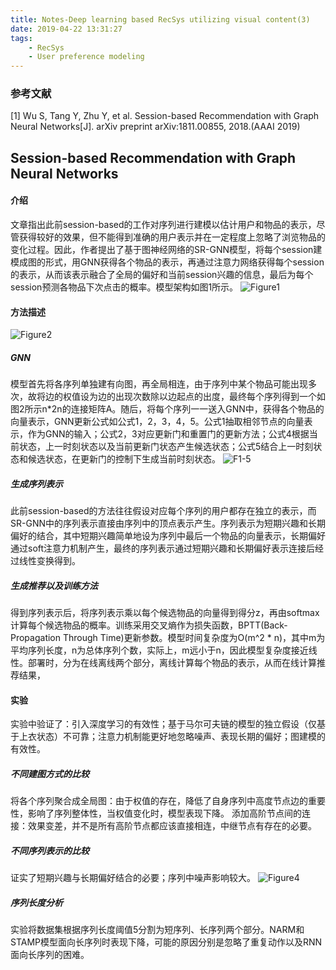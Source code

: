 ```yaml
---
title: Notes-Deep learning based RecSys utilizing visual content(3)
date: 2019-04-22 13:31:27
tags:
    - RecSys
    - User preference modeling
---
```


### 参考文献

[1] Wu S, Tang Y, Zhu Y, et al. Session-based Recommendation with Graph Neural Networks[J]. arXiv preprint arXiv:1811.00855, 2018.(AAAI 2019)

## Session-based Recommendation with Graph Neural Networks

#### 介绍

文章指出此前session-based的工作对序列进行建模以估计用户和物品的表示，尽管获得较好的效果，但不能得到准确的用户表示并在一定程度上忽略了浏览物品的变化过程。因此，作者提出了基于图神经网络的SR-GNN模型，将每个session建模成图的形式，用GNN获得各个物品的表示，再通过注意力网络获得每个session的表示，从而该表示融合了全局的偏好和当前session兴趣的信息，最后为每个session预测各物品下次点击的概率。模型架构如图1所示。
![Figure1](https://i.loli.net/2019/04/22/5cbd7bdd1fe8d.png)

#### 方法描述

![Figure2](https://i.loli.net/2019/04/23/5cbeaa1c3676b.png)

##### GNN

模型首先将各序列单独建有向图，再全局相连，由于序列中某个物品可能出现多次，故将边的权值设为边的出现次数除以边起点的出度，最终每个序列得到一个如图2所示n*2n的连接矩阵A。随后，将每个序列一一送入GNN中，获得各个物品的向量表示，GNN更新公式如公式1，2，3，4，5。公式1抽取相邻节点的向量表示，作为GNN的输入；公式2，3对应更新门和重置门的更新方法；公式4根据当前状态，上一时刻状态以及当前更新门状态产生候选状态；公式5结合上一时刻状态和候选状态，在更新门的控制下生成当前时刻状态。
![F1-5](https://i.loli.net/2019/04/23/5cbeae16c84ec.png)

##### 生成序列表示

此前session-based的方法往往假设对应每个序列的用户都存在独立的表示，而SR-GNN中的序列表示直接由序列中的顶点表示产生。序列表示为短期兴趣和长期偏好的结合，其中短期兴趣简单地设为序列中最后一个物品的向量表示，长期偏好通过soft注意力机制产生，最终的序列表示通过短期兴趣和长期偏好表示连接后经过线性变换得到。

##### 生成推荐以及训练方法

得到序列表示后，将序列表示乘以每个候选物品的向量得到得分z，再由softmax计算每个候选物品的概率。训练采用交叉熵作为损失函数，BPTT(Back-Propagation Through Time)更新参数。模型时间复杂度为O(m^2 * n)，其中m为平均序列长度，n为总体序列个数，实际上，m远小于n，因此模型复杂度接近线性。部署时，分为在线离线两个部分，离线计算每个物品的表示，从而在线计算推荐结果，

#### 实验

实验中验证了：引入深度学习的有效性；基于马尔可夫链的模型的独立假设（仅基于上衣状态）不可靠；注意力机制能更好地忽略噪声、表现长期的偏好；图建模的有效性。

##### 不同建图方式的比较

将各个序列聚合成全局图：由于权值的存在，降低了自身序列中高度节点边的重要性，影响了序列整体性，当权值变化时，模型表现下降。
添加高阶节点间的连接：效果变差，并不是所有高阶节点都应该直接相连，中继节点有存在的必要。

##### 不同序列表示的比较

证实了短期兴趣与长期偏好结合的必要；序列中噪声影响较大。
![Figure4](https://i.loli.net/2019/04/23/5cbecd91b7e6f.png)

##### 序列长度分析

实验将数据集根据序列长度阈值5分割为短序列、长序列两个部分。NARM和STAMP模型面向长序列时表现下降，可能的原因分别是忽略了重复动作以及RNN面向长序列的困难。